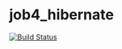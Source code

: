 # job4_hibernate

[![Build Status](https://app.travis-ci.com/studentjob4j/-job4j_hibernate.svg?branch=master)](https://app.travis-ci.com/studentjob4j/-job4j_hibernate)
